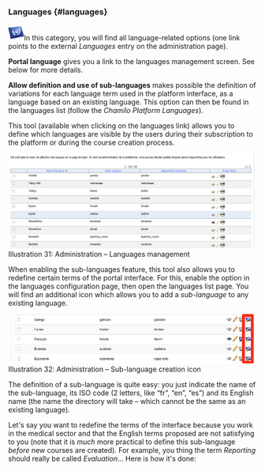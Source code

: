 ### Languages {#languages}

![](../../../assets/graficos7.png)In this category, you will find all language-related options (one link points to the external _Languages_ entry on the administration page).

**Portal language** gives you a link to the languages management screen. See below for more details.

**Allow definition and use of sub-languages** makes possible the definition of variations for each language term used in the platform interface, as a language based on an existing language. This option can then be found in the languages list (follow the _Chamilo Platform Languages_).

This tool (available when clicking on the languages link) allows you to define which languages are visible by the users during their subscription to the platform or during the course creation process.

![](../../../assets/langue.png)Illustration 31: Administration – Languages management

When enabling the sub-languages feature, this tool also allows you to redefine certain terms of the portal interface. For this, enable the option in the languages configuration page, then open the languages list page. You will find an additional icon which allows you to add a _sub-language_ to any existing language.

![](../../../assets/graficos37.png)Illustration 32: Administration – Sub-language creation icon

The definition of a sub-language is quite easy: you just indicate the name of the sub-language, its ISO code (2 letters, like “fr”, “en”, “es”) and its English name (the name the directory will take – which cannot be the same as an existing language).

Let&#039;s say you want to redefine the terms of the interface because you work in the medical sector and that the English terms proposed are not satisfying to you (note that it is _much_ more practical to define this sub-language _before_ new courses are created). For example, you thing the term _Reporting_ should really be called _Evaluation_... Here is how it&#039;s done: